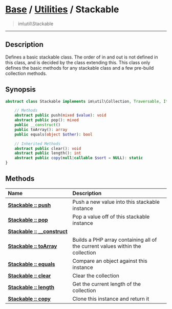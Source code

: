 # [Base](base.md) / [Utilities](util.md) / Stackable
 > im\util\Stackable
____

## Description
Defines a basic stackable class.
The order of in and out is not defined in this class,
and is decided by the class extending this. This class only
defines the basic methods for any stackable class and a few
pre-build collection methods.

## Synopsis
```php
abstract class Stackable implements im\util\Collection, Traversable, IteratorAggregate {

    // Methods
    abstract public push(mixed $value): void
    abstract public pop(): mixed
    public __construct()
    public toArray(): array
    public equals(object $other): bool

    // Inherited Methods
    abstract public clear(): void
    abstract public length(): int
    abstract public copy(null|callable $sort = NULL): static
}
```

## Methods
| Name | Description |
| :--- | :---------- |
| [__Stackable&nbsp;::&nbsp;push__](util-Stackable-push.md) | Push a new value into this stackable instance |
| [__Stackable&nbsp;::&nbsp;pop__](util-Stackable-pop.md) | Pop a value off of this stackable instance |
| [__Stackable&nbsp;::&nbsp;\_\_construct__](util-Stackable-__construct.md) |  |
| [__Stackable&nbsp;::&nbsp;toArray__](util-Stackable-toArray.md) | Builds a PHP array containing all of the current values within the collection |
| [__Stackable&nbsp;::&nbsp;equals__](util-Stackable-equals.md) | Compare an object against this instance |
| [__Stackable&nbsp;::&nbsp;clear__](util-Stackable-clear.md) | Clear the collection |
| [__Stackable&nbsp;::&nbsp;length__](util-Stackable-length.md) | Get the current length of the collection |
| [__Stackable&nbsp;::&nbsp;copy__](util-Stackable-copy.md) | Clone this instance and return it |
